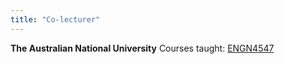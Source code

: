 ```yaml
---
title: "Co-lecturer"
---
```


<b>The Australian National University</b>
Courses taught: [ENGN4547](https://programsandcourses.anu.edu.au/2021/course/ENGN4547)

